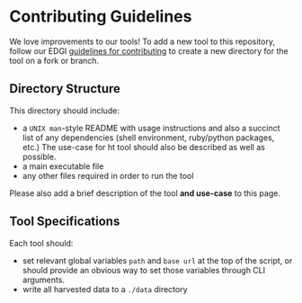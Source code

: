 # Contributing Guidelines

We love improvements to our tools! To add a new tool to this repository, follow our EDGI [guidelines for contributing](https://github.com/edgi-govdata-archiving/overview/blob/master/CONTRIBUTING.md) to create a new directory for the tool on a fork or branch. 

## Directory Structure

This directory should include:
- a `UNIX man`-style README with usage instructions and also a succinct list of any dependencies (shell environment, ruby/python packages, etc.) The use-case for ht tool should also be described as well as possible. 
- a main executable file
- any other files required in order to run the tool

Please also add a brief description of the tool **and use-case** to this page.  

## Tool Specifications

Each tool should:

* set relevant global variables `path` and `base url` at the top of the script, or should provide an obvious way to set those variables through CLI arguments.
* write all harvested data to a `./data` directory
